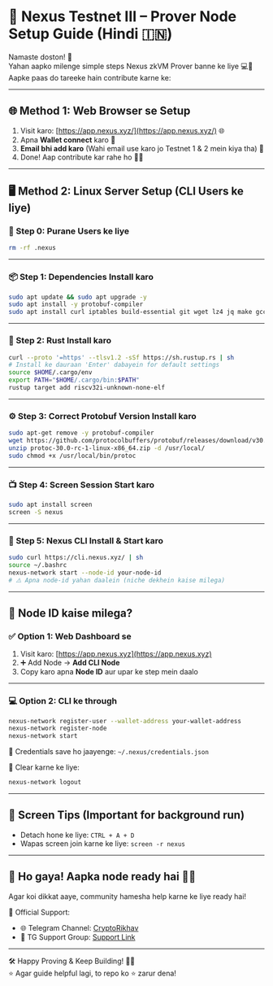 
# 🚀 Nexus Testnet III – Prover Node Setup Guide (Hindi 🇮🇳)

Namaste doston! 🙏  
Yahan aapko milenge simple steps Nexus zkVM Prover banne ke liye 💻🔐  
Aapke paas do tareeke hain contribute karne ke:

---

## 🌐 Method 1: Web Browser se Setup

1. Visit karo: [https://app.nexus.xyz/](https://app.nexus.xyz/) 🌐  
2. Apna **Wallet connect** karo 🔗  
3. **Email bhi add karo** (Wahi email use karo jo Testnet 1 & 2 mein kiya tha) 📧  
4. Done! Aap contribute kar rahe ho 🧠💪  

---

## 🖥️ Method 2: Linux Server Setup (CLI Users ke liye)

### 🔁 Step 0: Purane Users ke liye
```bash
rm -rf .nexus
```

---

### 📦 Step 1: Dependencies Install karo
```bash
sudo apt update && sudo apt upgrade -y
sudo apt install -y protobuf-compiler
sudo apt install curl iptables build-essential git wget lz4 jq make gcc nano automake autoconf tmux htop nvme-cli pkg-config libssl-dev libleveldb-dev tar clang bsdmainutils ncdu unzip libleveldb-dev -y
```

---

### 🦀 Step 2: Rust Install karo
```bash
curl --proto '=https' --tlsv1.2 -sSf https://sh.rustup.rs | sh
# Install ke dauraan 'Enter' dabayein for default settings
source $HOME/.cargo/env
export PATH="$HOME/.cargo/bin:$PATH"
rustup target add riscv32i-unknown-none-elf
```

---

### ⚙️ Step 3: Correct Protobuf Version Install karo
```bash
sudo apt-get remove -y protobuf-compiler
wget https://github.com/protocolbuffers/protobuf/releases/download/v30.0-rc1/protoc-30.0-rc-1-linux-x86_64.zip
unzip protoc-30.0-rc-1-linux-x86_64.zip -d /usr/local/
sudo chmod +x /usr/local/bin/protoc
```

---

### 📺 Step 4: Screen Session Start karo
```bash
sudo apt install screen
screen -S nexus
```

---

### 🚀 Step 5: Nexus CLI Install & Start karo
```bash
sudo curl https://cli.nexus.xyz/ | sh
source ~/.bashrc
nexus-network start --node-id your-node-id
# ⚠️ Apna node-id yahan daalein (niche dekhein kaise milega)
```

---

## 🧾 Node ID kaise milega?

### ✅ Option 1: Web Dashboard se
1. Visit karo: [https://app.nexus.xyz](https://app.nexus.xyz)  
2. ➕ Add Node → **Add CLI Node**  
3. Copy karo apna **Node ID** aur upar ke step mein daalo  

---

### 💻 Option 2: CLI ke through
```bash
nexus-network register-user --wallet-address your-wallet-address
nexus-network register-node
nexus-network start
```

📁 Credentials save ho jaayenge: `~/.nexus/credentials.json`

🧹 Clear karne ke liye:
```bash
nexus-network logout
```

---

## 🧠 Screen Tips (Important for background run)

- Detach hone ke liye: `CTRL + A + D`  
- Wapas screen join karne ke liye: `screen -r nexus`

---

## 🎉 Ho gaya! Aapka node ready hai 💪🚀

Agar koi dikkat aaye, community hamesha help karne ke liye ready hai!

📢 Official Support:

- 🌐 Telegram Channel: [CryptoRikhav](https://t.me/CryptoRikhav)  
- 💬 TG Support Group: [Support Link](https://t.me/+ljjr6Gd6XSZiNzM9)

---

🛠️ Happy Proving & Keep Building! 🔐🧱  
⭐ Agar guide helpful lagi, to repo ko ⭐ zarur dena!
